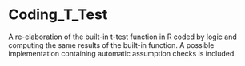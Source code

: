 # Coding_T_Test
A re-elaboration of the built-in t-test function in R coded by logic and computing the same results of the built-in function. A possible implementation containing automatic assumption checks is included. 
